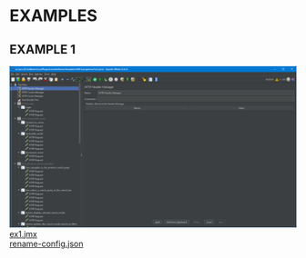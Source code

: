 # EXAMPLES
## EXAMPLE 1
![ex1.png](./JMX%20Examples/ex1/ex1.png)</br>
[ex1.jmx](./JMX%20Examples/ex1/ex1.jmx)</br>
[rename-config.json](./JMX%20Examples/ex1/rename-config.yaml)</br>
